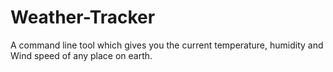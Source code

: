 # Weather-Tracker
A command line tool which gives you the current temperature, humidity and Wind speed of any place on earth.
